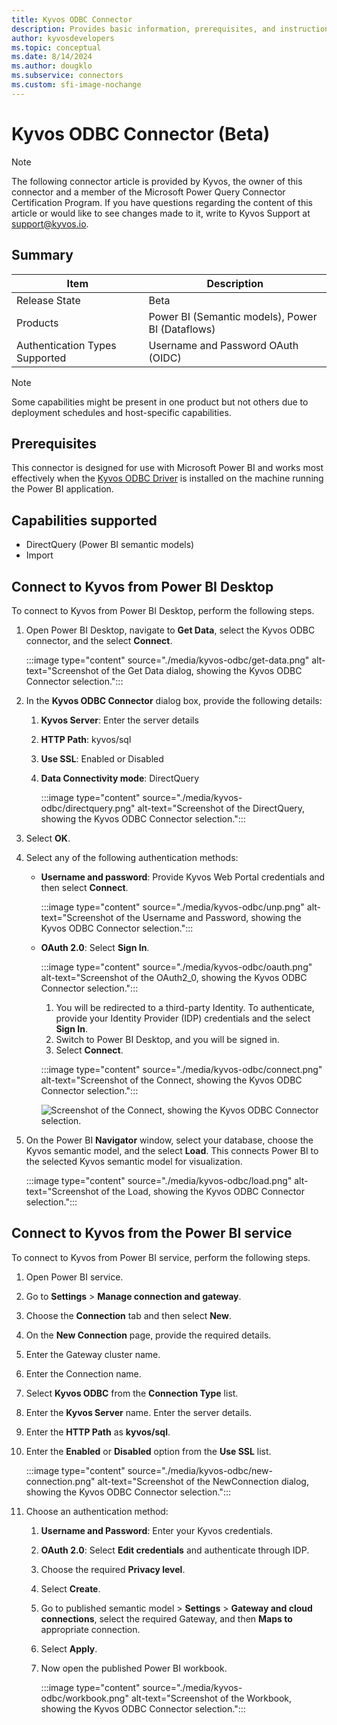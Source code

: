 ```yaml
---
title: Kyvos ODBC Connector
description: Provides basic information, prerequisites, and instructions on how to connect to Kyvos ODBC Connector.
author: kyvosdevelopers
ms.topic: conceptual
ms.date: 8/14/2024
ms.author: dougklo
ms.subservice: connectors
ms.custom: sfi-image-nochange
---
```


# Kyvos ODBC Connector (Beta)

> [!NOTE]
>The following connector article is provided by Kyvos, the owner of this connector and a member of the Microsoft Power Query Connector Certification Program. If you have questions regarding the content of this article or would like to see changes made to it, write to Kyvos Support at support@kyvos.io.

## Summary

| Item | Description |
| ------ | ------ |
|Release State | Beta |
|Products| Power BI (Semantic models), Power BI (Dataflows) |
|Authentication Types Supported| Username and Password OAuth (OIDC) |

> [!NOTE]
>Some capabilities might be present in one product but not others due to deployment schedules and host-specific capabilities.

## Prerequisites

This connector is designed for use with Microsoft Power BI and works most effectively when the [Kyvos ODBC Driver](https://www.kyvosinsights.com/kyvos-odbc-driver/) is installed on the machine running the Power BI application.

## Capabilities supported

- DirectQuery (Power BI semantic models)
- Import

## Connect to Kyvos from Power BI Desktop

To connect to Kyvos from Power BI Desktop, perform the following steps. 
1. Open Power BI Desktop, navigate to **Get Data**, select the Kyvos ODBC connector, and the select **Connect**.

   :::image type="content" source="./media/kyvos-odbc/get-data.png" alt-text="Screenshot of the Get Data dialog, showing the Kyvos ODBC Connector selection.":::

2. In the **Kyvos ODBC Connector** dialog box, provide the following details:
   1. **Kyvos Server**: Enter the server details
   2. **HTTP Path**: kyvos/sql
   3. **Use SSL**: Enabled or Disabled
   4. **Data Connectivity mode**: DirectQuery

      :::image type="content" source="./media/kyvos-odbc/directquery.png" alt-text="Screenshot of the DirectQuery, showing the Kyvos ODBC Connector selection.":::

3. Select **OK**. 
4. Select any of the following authentication methods:
   * **Username and password**: Provide Kyvos Web Portal credentials and then select **Connect**. 

     :::image type="content" source="./media/kyvos-odbc/unp.png" alt-text="Screenshot of the Username and Password, showing the Kyvos ODBC Connector selection.":::

   * **OAuth 2.0**: Select **Sign In**.

     :::image type="content" source="./media/kyvos-odbc/oauth.png" alt-text="Screenshot of the OAuth2_0, showing the Kyvos ODBC Connector selection.":::
 
     1. You will be redirected to a third-party Identity. To authenticate, provide your Identity Provider (IDP) credentials and the select **Sign In**.
     2. Switch to Power BI Desktop, and you will be signed in. 
     3. Select **Connect**.

     :::image type="content" source="./media/kyvos-odbc/connect.png" alt-text="Screenshot of the Connect, showing the Kyvos ODBC Connector selection.":::

     ![Screenshot of the Connect, showing the Kyvos ODBC Connector selection.](./media/kyvos-odbc/connect.png)
     
5. On the Power BI **Navigator** window, select your database, choose the Kyvos semantic model, and the select **Load**. This connects Power BI to the selected Kyvos semantic model for visualization.

   :::image type="content" source="./media/kyvos-odbc/load.png" alt-text="Screenshot of the Load, showing the Kyvos ODBC Connector selection.":::

## Connect to Kyvos from the Power BI service

To connect to Kyvos from Power BI service, perform the following steps. 
1. Open Power BI service.
2.	Go to **Settings** > **Manage connection and gateway**. 
3.	Choose the **Connection** tab and then select **New**. 
4.	On the **New Connection** page, provide the required details.
   1. Enter the Gateway cluster name. 
   2. Enter the Connection name.
   3. Select **Kyvos ODBC** from the **Connection Type** list.
   4. Enter the **Kyvos Server** name. Enter the server details.
   5. Enter the **HTTP Path** as **kyvos/sql**.
   6. Enter the **Enabled** or **Disabled** option from the **Use SSL** list. 

      :::image type="content" source="./media/kyvos-odbc/new-connection.png" alt-text="Screenshot of the NewConnection dialog, showing the Kyvos ODBC Connector selection.":::

6. Choose an authentication method: 
   1.	**Username and Password**: Enter your Kyvos credentials.
   2.	**OAuth 2.0**: Select **Edit credentials** and authenticate through IDP.
   3.	Choose the required **Privacy level**.
   4.	Select **Create**. 
   5.	Go to published semantic model > **Settings** > **Gateway and cloud connections**, select the required Gateway, and then **Maps to** appropriate connection.
   6.	Select **Apply**.
   7. Now open the published Power BI workbook.

      :::image type="content" source="./media/kyvos-odbc/workbook.png" alt-text="Screenshot of the Workbook, showing the Kyvos ODBC Connector selection.":::
